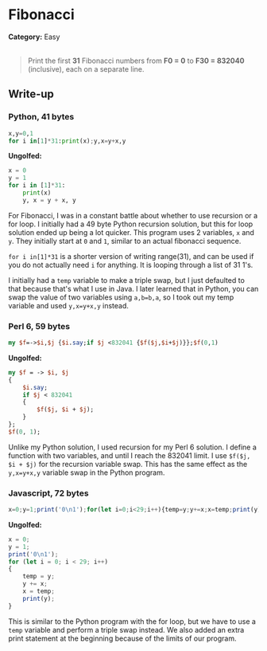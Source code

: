 <h1>Fibonacci</h1>
<b>Category:</b> Easy
<br><br>

> Print the first <b>31</b> Fibonacci numbers from <b>F0 = 0</b> to <b>F30 = 832040</b> (inclusive), each on a separate line.

<h2>Write-up</h2>

<h3>Python, 41 bytes</h3>


```Python
x,y=0,1
for i in[1]*31:print(x);y,x=y+x,y
```

<b>Ungolfed:</b>

```Python
x = 0
y = 1
for i in [1]*31:
	print(x)
	y, x = y + x, y
```


For Fibonacci, I was in a constant battle about whether to use recursion or a for loop. I initially had a 49 byte Python recursion solution, but this for loop solution ended up being a lot quicker. This program uses 2 variables, `x` and `y`. They initially start at `0` and `1`, similar to an actual fibonacci sequence.

`for i in[1]*31` is a shorter version of writing range(31), and can be used if you do not actually need `i` for anything. It is looping through a list of 31 1's.

I initially had a `temp` variable to make a triple swap, but I just defaulted to that because that's what I use in Java. I later learned that in Python, you can swap the value of two variables using `a,b=b,a`, so I took out my temp variable and used `y,x=y+x,y` instead.

<h3>Perl 6, 59 bytes</h3>


```Perl
my $f=->$i,$j {$i.say;if $j <832041 {$f($j,$i+$j)}};$f(0,1)
```

<b>Ungolfed:</b>

```Perl
my $f = -> $i, $j
{
    $i.say;
    if $j < 832041
    {
        $f($j, $i + $j);
    }
};
$f(0, 1);
```

Unlike my Python solution, I used recursion for my Perl 6 solution. I define a function with two variables, and until I reach the 832041 limit. I use `$f($j, $i + $j)` for the recursion variable swap. This has the same effect as the `y,x=y+x,y` variable swap in the Python program.

<h3>Javascript, 72 bytes</h3>


```Javascript
x=0;y=1;print('0\n1');for(let i=0;i<29;i++){temp=y;y+=x;x=temp;print(y)}
```

<b>Ungolfed:</b>

```Javascript
x = 0;
y = 1;
print('0\n1');
for (let i = 0; i < 29; i++)
{
    temp = y;
    y += x;
    x = temp;
    print(y);
}
```

This is similar to the Python program with the for loop, but we have to use a `temp` variable and perform a triple swap instead. We also added an extra print statement at the beginning because of the limits of our program.